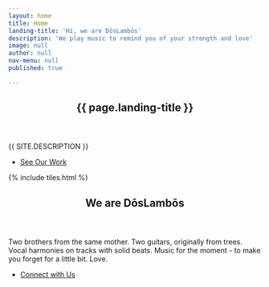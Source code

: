 ```yaml
---
layout: home
title: Home
landing-title: 'Hi, we are DōsLambōs'
description: 'We play music to remind you of your strength and love'
image: null
author: null
nav-menu: null
published: true

---
```


<!-- Banner -->
<section id="banner" class="major">
	<div class="inner">
		<header class="major">
			<h1>{{ page.landing-title }}</h1>
		</header>
		<div class="content">
			<p style="text-transform: uppercase;">{{ site.description }}</p>
			<ul class="actions">
				<li><a href="#one" class="button next scrolly">See Our Work</a></li>
			</ul>
		</div>
	</div>
</section>

<!-- Main -->
<div id="main">

<!-- One -->
{% include tiles.html %}

<!-- Two -->
<section id="two">
	<div class="inner">
		<header class="major">
			<h2>We are DōsLambōs</h2>
		</header>
		<p>Two brothers from the same mother. Two guitars, originally from trees. Vocal harmonies on tracks with solid beats. Music for the moment - to make you forget for a little bit. Love.</p>
		<ul class="actions">
			<li><a href="landing.html" class="button next">Connect with Us</a></li>
		</ul>
	</div>
</section>

</div>
